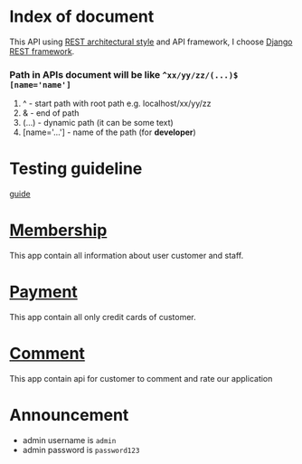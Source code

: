 # Index of document
This API using [REST architectural style](REST-description.md) and API framework, I choose [Django REST framework](http://www.django-rest-framework.org).

### Path in APIs document will be like `^xx/yy/zz/(...)$ [name='name']`
1. ^ - start path with root path e.g. localhost/xx/yy/zz
2. & - end of path
3. (...) - dynamic path (it can be some text)
4. [name='...'] - name of the path (for **developer**)

# Testing guideline
[guide](TEST_GUIDE.md)

# [Membership](./membership/README.md)
This app contain all information about user customer and staff.

# [Payment](./payment/README.md)
This app contain all only credit cards of customer.

# [Comment](./comment/README.md)
This app contain api for customer to comment and rate our application

# Announcement
- admin username is `admin`
- admin password is `password123`
